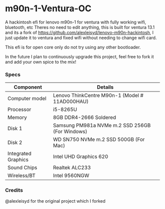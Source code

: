 # m90n-1-Ventura-OC
A hackintosh efi for lenovo m90n-1 for ventura with fully working wifi, bluetooth, etc
Theres no need to edit anything, this is built for ventura 13.1 and its a fork of https://github.com/alexleisyd/lenovo-m90n-hackintosh, I just update it to ventura and fixed wifi without needing to change wifi card.

This efi is for open core only do not try using any other bootloader.

In the future I plan to continuously upgrade this project, feel free to fork it and add your own spice to the mix!

### Specs

| Component           | Details                                                   |
| ------------------- | --------------------------------------------------------- |
| Computer model      | Lenovo ThinkCentre M90n-1 (Model # 11AD000HAU)            |
| Processor           | i5-8265U                                                  |
| Memory              | 8GB DDR4-2666 Soldered                                    |
| Disk 1              | Samsung PM981a NVMe m.2 SSD 256GB (For Windows)           |
| Disk 2              | WD SN750 NVMe m.2 SSD 500GB (For Mac)                     |
| Integrated Graphics | Intel UHD Graphics 620                                    |
| Sound Chips         | Realtek ALC233                                            |
| Wireless/BT         | Intel 9560NGW                                             |

### Credits

@alexleisyd for the original project which I forked
